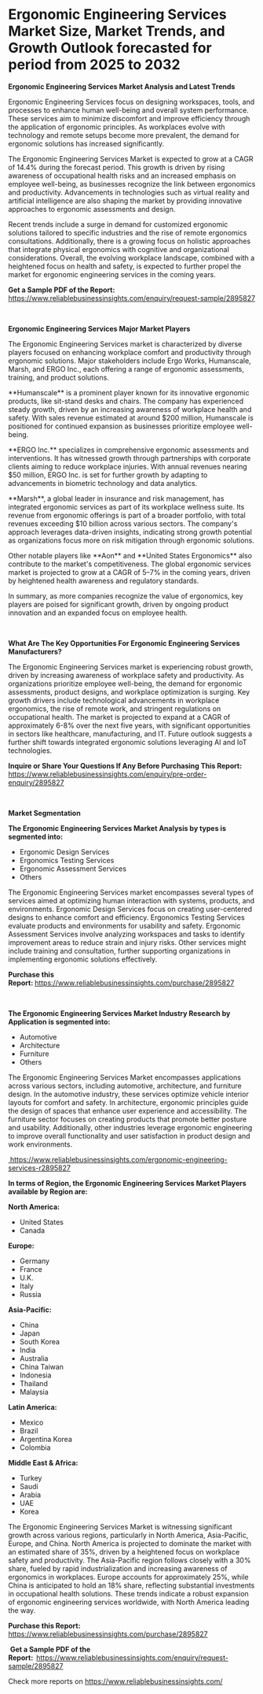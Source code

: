 <p><h1>Ergonomic Engineering Services Market Size, Market Trends, and Growth Outlook forecasted for period from 2025 to 2032</h1></p><p><strong>Ergonomic Engineering Services Market Analysis and Latest Trends</strong></p>
<p><p>Ergonomic Engineering Services focus on designing workspaces, tools, and processes to enhance human well-being and overall system performance. These services aim to minimize discomfort and improve efficiency through the application of ergonomic principles. As workplaces evolve with technology and remote setups become more prevalent, the demand for ergonomic solutions has increased significantly.</p><p>The Ergonomic Engineering Services Market is expected to grow at a CAGR of 14.4% during the forecast period. This growth is driven by rising awareness of occupational health risks and an increased emphasis on employee well-being, as businesses recognize the link between ergonomics and productivity. Advancements in technologies such as virtual reality and artificial intelligence are also shaping the market by providing innovative approaches to ergonomic assessments and design.</p><p>Recent trends include a surge in demand for customized ergonomic solutions tailored to specific industries and the rise of remote ergonomics consultations. Additionally, there is a growing focus on holistic approaches that integrate physical ergonomics with cognitive and organizational considerations. Overall, the evolving workplace landscape, combined with a heightened focus on health and safety, is expected to further propel the market for ergonomic engineering services in the coming years.</p></p>
<p><strong>Get a Sample PDF of the Report:&nbsp;</strong> <a href="https://www.reliablebusinessinsights.com/enquiry/request-sample/2895827?utm_campaign=2752&utm_medium=2&utm_source=Github&utm_content=ia&utm_term=15032025&utm_id=ergonomic-engineering-services">https://www.reliablebusinessinsights.com/enquiry/request-sample/2895827</a></p>
<p>&nbsp;</p>
<p><strong>Ergonomic Engineering Services Major Market Players</strong></p>
<p><p>The Ergonomic Engineering Services market is characterized by diverse players focused on enhancing workplace comfort and productivity through ergonomic solutions. Major stakeholders include Ergo Works, Humanscale, Marsh, and ERGO Inc., each offering a range of ergonomic assessments, training, and product solutions.</p><p>**Humanscale** is a prominent player known for its innovative ergonomic products, like sit-stand desks and chairs. The company has experienced steady growth, driven by an increasing awareness of workplace health and safety. With sales revenue estimated at around $200 million, Humanscale is positioned for continued expansion as businesses prioritize employee well-being.</p><p>**ERGO Inc.** specializes in comprehensive ergonomic assessments and interventions. It has witnessed growth through partnerships with corporate clients aiming to reduce workplace injuries. With annual revenues nearing $50 million, ERGO Inc. is set for further growth by adapting to advancements in biometric technology and data analytics.</p><p>**Marsh**, a global leader in insurance and risk management, has integrated ergonomic services as part of its workplace wellness suite. Its revenue from ergonomic offerings is part of a broader portfolio, with total revenues exceeding $10 billion across various sectors. The company's approach leverages data-driven insights, indicating strong growth potential as organizations focus more on risk mitigation through ergonomic solutions.</p><p>Other notable players like **Aon** and **United States Ergonomics** also contribute to the market's competitiveness. The global ergonomic services market is projected to grow at a CAGR of 5–7% in the coming years, driven by heightened health awareness and regulatory standards. </p><p>In summary, as more companies recognize the value of ergonomics, key players are poised for significant growth, driven by ongoing product innovation and an expanded focus on employee health.</p></p>
<p>&nbsp;</p>
<p><strong>What Are The Key Opportunities For Ergonomic Engineering Services Manufacturers?</strong></p>
<p><p>The Ergonomic Engineering Services market is experiencing robust growth, driven by increasing awareness of workplace safety and productivity. As organizations prioritize employee well-being, the demand for ergonomic assessments, product designs, and workplace optimization is surging. Key growth drivers include technological advancements in workplace ergonomics, the rise of remote work, and stringent regulations on occupational health. The market is projected to expand at a CAGR of approximately 6-8% over the next five years, with significant opportunities in sectors like healthcare, manufacturing, and IT. Future outlook suggests a further shift towards integrated ergonomic solutions leveraging AI and IoT technologies.</p></p>
<p><strong>Inquire or Share Your Questions If Any Before Purchasing This Report:</strong> <a href="https://www.reliablebusinessinsights.com/enquiry/pre-order-enquiry/2895827?utm_campaign=2752&utm_medium=2&utm_source=Github&utm_content=ia&utm_term=15032025&utm_id=ergonomic-engineering-services">https://www.reliablebusinessinsights.com/enquiry/pre-order-enquiry/2895827</a></p>
<p>&nbsp;</p>
<p><strong>Market Segmentation</strong></p>
<p><strong>The Ergonomic Engineering Services Market Analysis by types is segmented into:</strong></p>
<p><ul><li>Ergonomic Design Services</li><li>Ergonomics Testing Services</li><li>Ergonomic Assessment Services</li><li>Others</li></ul></p>
<p><p>The Ergonomic Engineering Services market encompasses several types of services aimed at optimizing human interaction with systems, products, and environments. Ergonomic Design Services focus on creating user-centered designs to enhance comfort and efficiency. Ergonomics Testing Services evaluate products and environments for usability and safety. Ergonomic Assessment Services involve analyzing workspaces and tasks to identify improvement areas to reduce strain and injury risks. Other services might include training and consultation, further supporting organizations in implementing ergonomic solutions effectively.</p></p>
<p><strong>Purchase this Report:&nbsp;</strong><a href="https://www.reliablebusinessinsights.com/purchase/2895827?utm_campaign=2752&utm_medium=2&utm_source=Github&utm_content=ia&utm_term=15032025&utm_id=ergonomic-engineering-services">https://www.reliablebusinessinsights.com/purchase/2895827</a></p>
<p>&nbsp;</p>
<p><strong>The Ergonomic Engineering Services Market Industry Research by Application is segmented into:</strong></p>
<p><ul><li>Automotive</li><li>Architecture</li><li>Furniture</li><li>Others</li></ul></p>
<p><p>The Ergonomic Engineering Services Market encompasses applications across various sectors, including automotive, architecture, and furniture design. In the automotive industry, these services optimize vehicle interior layouts for comfort and safety. In architecture, ergonomic principles guide the design of spaces that enhance user experience and accessibility. The furniture sector focuses on creating products that promote better posture and usability. Additionally, other industries leverage ergonomic engineering to improve overall functionality and user satisfaction in product design and work environments.</p></p>
<p><a href="https://www.reliablebusinessinsights.com/ergonomic-engineering-services-r2895827?utm_campaign=2752&utm_medium=2&utm_source=Github&utm_content=ia&utm_term=15032025&utm_id=ergonomic-engineering-services">&nbsp;https://www.reliablebusinessinsights.com/ergonomic-engineering-services-r2895827</a></p>
<p><strong>In terms of Region, the Ergonomic Engineering Services Market Players available by Region are:</strong></p>
<p>
    <p> <strong> North America: </strong>
        <ul>
            <li>United States</li>
            <li>Canada</li>
        </ul>
        </p> 
    <p> <strong> Europe: </strong>
        <ul>
            <li>Germany</li>
            <li>France</li>
            <li>U.K.</li>
            <li>Italy</li>
            <li>Russia</li>
        </ul>
        </p> 
    <p> <strong> Asia-Pacific: </strong>
        <ul>
            <li>China</li>
            <li>Japan</li>
            <li>South Korea</li>
            <li>India</li>
            <li>Australia</li>
            <li>China Taiwan</li>
            <li>Indonesia</li>
            <li>Thailand</li>
            <li>Malaysia</li>
        </ul>
        </p> 
    <p> <strong> Latin America: </strong>
        <ul>
            <li>Mexico</li>
            <li>Brazil</li>
            <li>Argentina Korea</li>
            <li>Colombia</li>
        </ul>
        </p> 
    <p> <strong> Middle East & Africa: </strong>
        <ul>
            <li>Turkey</li>
            <li>Saudi</li>
            <li>Arabia</li>
            <li>UAE</li>
            <li>Korea</li>
        </ul>
    </p>
    </p>
<p><p>The Ergonomic Engineering Services Market is witnessing significant growth across various regions, particularly in North America, Asia-Pacific, Europe, and China. North America is projected to dominate the market with an estimated share of 35%, driven by a heightened focus on workplace safety and productivity. The Asia-Pacific region follows closely with a 30% share, fueled by rapid industrialization and increasing awareness of ergonomics in workplaces. Europe accounts for approximately 25%, while China is anticipated to hold an 18% share, reflecting substantial investments in occupational health solutions. These trends indicate a robust expansion of ergonomic engineering services worldwide, with North America leading the way.</p></p>
<p><strong>Purchase this Report: </strong><a href="https://www.reliablebusinessinsights.com/purchase/2895827?utm_campaign=2752&utm_medium=2&utm_source=Github&utm_content=ia&utm_term=15032025&utm_id=ergonomic-engineering-services">https://www.reliablebusinessinsights.com/purchase/2895827</a></p>
<p>&nbsp;<strong>Get a Sample PDF of the Report:&nbsp;&nbsp;</strong><a href="https://www.reliablebusinessinsights.com/enquiry/request-sample/2895827?utm_campaign=2752&utm_medium=2&utm_source=Github&utm_content=ia&utm_term=15032025&utm_id=ergonomic-engineering-services">https://www.reliablebusinessinsights.com/enquiry/request-sample/2895827</a></p>
<p><strong></strong></p>
<p>Check more reports on <a href="https://www.reliablebusinessinsights.com/?utm_campaign=2752&utm_medium=2&utm_source=Github&utm_content=ia&utm_term=15032025&utm_id=ergonomic-engineering-services">https://www.reliablebusinessinsights.com/</a></p>